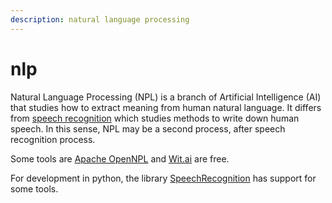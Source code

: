 ```yaml
---
description: natural language processing
---
```


# nlp

Natural Language Processing \(NPL\) is a branch of Artificial Intelligence \(AI\) that studies how to extract meaning from human natural language. It differs from [speech recognition](speech-recognition.md) which studies methods to write down human speech. In this sense, NPL may be a second process, after speech recognition process.

Some tools are [Apache OpenNPL](http://opennlp.apache.org/) and [Wit.ai](https://wit.ai/) are free.

For development in python, the library [SpeechRecognition](https://pypi.org/project/SpeechRecognition/) has support for some tools.



